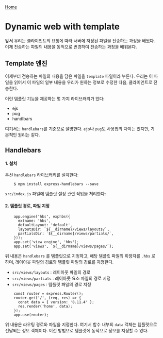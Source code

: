 [Home](../README.md)  

# Dynamic web with template

앞서 우리는 클라이언트의 요청에 따라 서버에 저장된 파일을 전송하는 과정을 배웠다.  
이제 전송하는 파일의 내용을 동적으로 변경하여 전송하는 과정을 배워본다.

## Template 엔진

이제부터 전송하는 파일의 내용을 담은 파일을 `template` 파일이라 부른다.
우리는 이 파일을 읽어서 이 파일의 일부 내용을 우리가 원하는 정보로 수정한 다음, 클라이언트로 전송한다.

이런 템플릿 기능을 제공하는 몇 가지 라이브러리가 있다:

* ejs
* pug
* handlbars

여기서는 `handlebars`를 기준으로 설명한다.
`ejs`나 `pug`도 사용법의 차이는 있지만, 기본적인 원리는 같다.

## Handlebars

#### 1. 설치

우선 `handlebars` 라이브러리를 설치한다:

```
    $ npm install express-handlebars --save
```

`src/index.js` 파일에 템플릿 설정 관련 작업을 처리한다:

#### 2. 템플릿 경로, 파일 지정

```
    app.engine('hbs', exphbs({
      extname: 'hbs',
      defaultLayout: 'default',
      layoutsDir: `${__dirname}/views/layouts/`,
      partialsDir: `${__dirname}/views/partials/`,
    }));
    app.set('view engine', 'hbs');
    app.set('views', `${__dirname}/views/pages/`);
```

위 내용은 `handlebars` 를 템플릿으로 지정하고, 해당 템플릿 파일의 확장자를 `.hbs` 로 하며,
레이아웃 파일의 경로와 템플릿 파일의 경로를 지정한다.

* `src/views/layouts`  : 레이아웃 파일의 경로
* `src/views/partials` : 레이아웃 요소 파일의 경로 지정
* `src/views/pages`    : 템플릿 파일의 경로 지정

```
    const router = express.Router();
    router.get('/', (req, res) => {
      const data = { version: '8.11.4' };
      res.render('home', data);
    });
    app.use(router);
```

위 내용은 라우팅 경로와 파일을 지정한다.
여기서 함수 내부의 `data` 객체는 템플릿으로 전달되는 정보 객체이다.
이런 방법으로 템플릿에 동적으로 정보를 지정할 수 있다.

